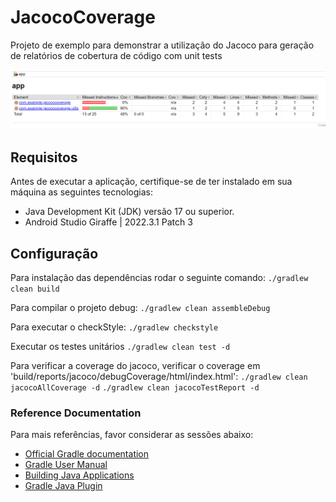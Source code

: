 # JacocoCoverage

Projeto de exemplo para demonstrar a utilização do Jacoco para geração de relatórios de cobertura de código
com unit tests

![img.png](assets/img.png)

## Requisitos
Antes de executar a aplicação, certifique-se de ter instalado em sua máquina as seguintes tecnologias:

- Java Development Kit (JDK) versão 17 ou superior.
- Android Studio Giraffe | 2022.3.1 Patch 3

## Configuração
Para instalação das dependências rodar o seguinte comando:
`./gradlew clean build`

Para compilar o projeto debug:
`./gradlew clean assembleDebug`

Para executar o checkStyle:
`./gradlew checkstyle`

Executar os testes unitários
`./gradlew clean test -d`

Para verificar a coverage do jacoco, verificar o coverage em 'build/reports/jacoco/debugCoverage/html/index.html':
`./gradlew clean jacocoAllCoverage -d`
`./gradlew clean jacocoTestReport -d`


### Reference Documentation
Para mais referências, favor considerar as sessões abaixo:

* [Official Gradle documentation](https://docs.gradle.org/current/userguide/userguide.html)
* [Gradle User Manual](https://docs.gradle.org/current/userguide/userguide.html)
* [Building Java Applications](https://docs.gradle.org/current/userguide/building_java_projects.html)
* [Gradle Java Plugin](https://docs.gradle.org/current/userguide/java_plugin.html)